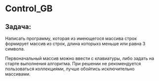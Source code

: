 # Control_GB

## Задача:

Написать программу, которая из имеющегося массива строк формирует массив из строк, длина которыхз меньше или равна 3 символа. 

Первоначальный массив можно ввести с клавиатуры, либо задать на старте выполнения алгоритма. При решении не рекомендуется пользоваться коллекциями, лучше обойтись исключительно массивами.